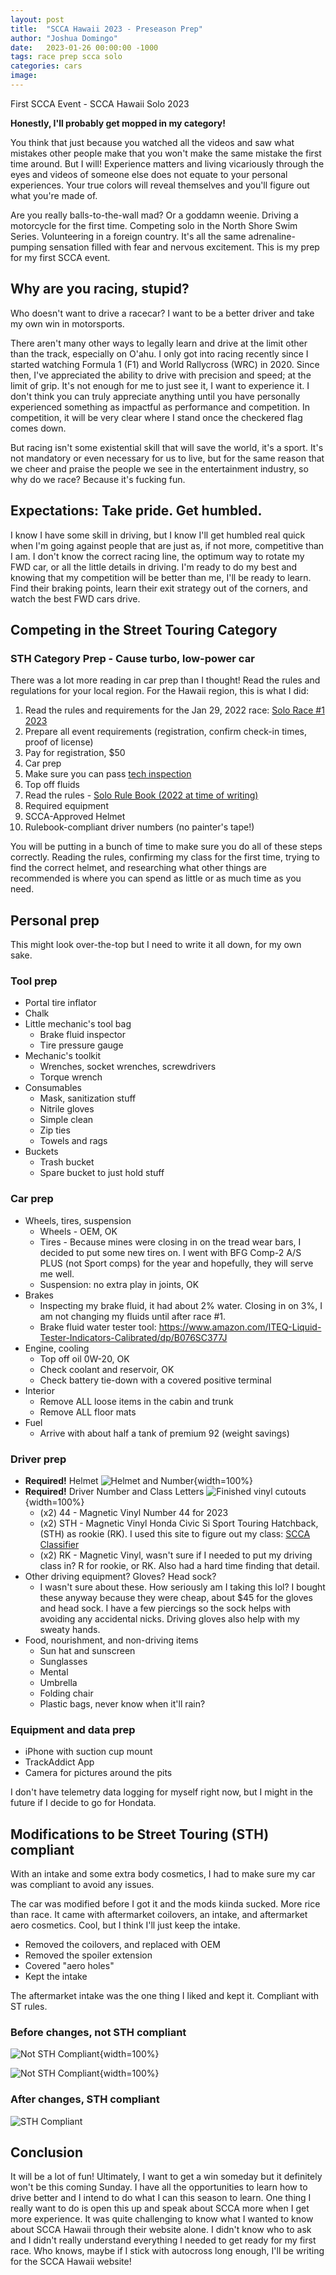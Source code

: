 ```yaml
---
layout: post
title:  "SCCA Hawaii 2023 - Preseason Prep"
author: "Joshua Domingo"
date:   2023-01-26 00:00:00 -1000
tags: race prep scca solo  
categories: cars
image: 
---
```


First SCCA Event - SCCA Hawaii Solo 2023

**Honestly, I'll probably get mopped in my category!**

You think that just because you watched all the videos and saw what mistakes other people make that you won't make the same mistake the first time around. But I will! Experience matters and living vicariously through the eyes and videos of someone else does not equate to your personal experiences. Your true colors will reveal themselves and you'll figure out what you're made of. 

Are you really balls-to-the-wall mad? Or a goddamn weenie. Driving a motorcycle for the first time. Competing solo in the North Shore Swim Series. Volunteering in a foreign country. It's all the same adrenaline-pumping sensation filled with fear and nervous excitement. This is my prep for my first SCCA event.

## Why are you racing, stupid?

Who doesn't want to drive a racecar? I want to be a better driver and take my own win in motorsports.

There aren't many other ways to legally learn and drive at the limit other than the track, especially on O'ahu. I only got into racing recently since I started watching Formula 1 (F1) and World Rallycross (WRC) in 2020. Since then, I've appreciated the ability to drive with precision and speed; at the limit of grip. It's not enough for me to just see it, I want to experience it. I don't think you can truly appreciate anything until you have personally experienced something as impactful as performance and competition. In competition, it will be very clear where I stand once the checkered flag comes down.

But racing isn't some existential skill that will save the world, it's a sport. It's not mandatory or even necessary for us to live, but for the same reason that we cheer and praise the people we see in the entertainment industry, so why do we race? Because it's fucking fun.
 

## Expectations: Take pride. Get humbled.

I know I have some skill in driving, but I know I'll get humbled real quick when I'm going against people that are just as, if not more, competitive than I am. I don't know the correct racing line, the optimum way to rotate my FWD car, or all the little details in driving. I'm ready to do my best and knowing that my competition will be better than me, I'll be ready to learn. Find their braking points, learn their exit strategy out of the corners, and watch the best FWD cars drive.

## Competing in the Street Touring Category

### STH Category Prep - Cause turbo, low-power car 

There was a lot more reading in car prep than I thought! Read the rules and regulations for your local region. For the Hawaii region, this is what I did:

1. Read the rules and requirements for the Jan 29, 2022 race: [Solo Race #1 2023](https://www.motorsportreg.com/events/scca-hawaii-solo-race-1-01-29-2023-aloha-stadium-lower-halawa-lot-795398)
2. Prepare all event requirements (registration, confirm check-in times, proof of license)
3. Pay for registration, $50 
4. Car prep
  1. Make sure you can pass [tech inspection](https://dl.motorsportreg.com/bffc18f6-c10f-4697-a957-48bb4351c4b1/)
  2. Top off fluids
  3. Read the rules - [Solo Rule Book (2022 at time of writing)](https://cdn.connectsites.net/user_files/scca/downloads/000/060/877/2022_Solo_Rule_Bookv8.pdf?1661354272)
5. Required equipment
  1. SCCA-Approved Helmet
  2. Rulebook-compliant driver numbers (no painter's tape!)

You will be putting in a bunch of time to make sure you do all of these steps correctly. Reading the rules, confirming my class for the first time, trying to find the correct helmet, and researching what other things are recommended is where you can spend as little or as much time as you need.

## Personal prep

This might look over-the-top but I need to write it all down, for my own sake.

### Tool prep

- Portal tire inflator
- Chalk 
- Little mechanic's tool bag
  - Brake fluid inspector
  - Tire pressure gauge
- Mechanic's toolkit
  - Wrenches, socket wrenches, screwdrivers
  - Torque wrench
- Consumables
  - Mask, sanitization stuff
  - Nitrile gloves
  - Simple clean
  - Zip ties
  - Towels and rags
- Buckets
  - Trash bucket
  - Spare bucket to just hold stuff

### Car prep

- Wheels, tires, suspension
  - Wheels - OEM, OK
  - Tires - Because mines were closing in on the tread wear bars, I decided to put some new tires on. I went with BFG Comp-2 A/S PLUS (not Sport comps) for the year and hopefully, they will serve me well. 
  - Suspension: no extra play in joints, OK
- Brakes
  - Inspecting my brake fluid, it had about 2% water. Closing in on 3%, I am not changing my fluids until after race #1.
  - Brake fluid water tester tool: https://www.amazon.com/ITEQ-Liquid-Tester-Indicators-Calibrated/dp/B076SC377J  
- Engine, cooling
  - Top off oil 0W-20, OK
  - Check coolant and reservoir, OK
  - Check battery tie-down with a covered positive terminal
- Interior
  - Remove ALL loose items in the cabin and trunk
  - Remove ALL floor mats 
- Fuel
  - Arrive with about half a tank of premium 92 (weight savings)

### Driver prep

- **Required!** Helmet
![Helmet and Number](https://www.sudoyashi.com/assets/img/scca/helmet2023.jpg){width=100%}
- **Required!** Driver Number and Class Letters
![Finished vinyl cutouts](https://www.sudoyashi.com/assets/img/scca/finishedvinyldecals.jpg){width=100%}
  - (x2) 44 - Magnetic Vinyl Number 44 for 2023
  - (x2) STH - Magnetic Vinyl Honda Civic Si Sport Touring Hatchback, (STH) as rookie (RK). I used this site to figure out my class: [SCCA Classifier](https://www.scca-classifier.com/)
  - (x2) RK - Magnetic Vinyl, wasn't sure if I needed to put my driving class in? R for rookie, or RK. Also had a hard time finding that detail.
- Other driving equipment? Gloves? Head sock?
  - I wasn't sure about these. How seriously am I taking this lol? I bought these anyway because they were cheap, about $45 for the gloves and head sock. I have a few piercings so the sock helps with avoiding any accidental nicks. Driving gloves also help with my sweaty hands.
- Food, nourishment, and non-driving items
  - Sun hat and sunscreen
  - Sunglasses
  - Mental
  - Umbrella
  - Folding chair
  - Plastic bags, never know when it'll rain?

### Equipment and data prep

- iPhone with suction cup mount
- TrackAddict App
- Camera for pictures around the pits

I don't have telemetry data logging for myself right now, but I might in the future if I decide to go for Hondata.


## Modifications to be Street Touring (STH) compliant

With an intake and some extra body cosmetics, I had to make sure my car was compliant to avoid any issues.

The car was modified before I got it and the mods kiinda sucked. More rice than race. It came with aftermarket coilovers, an intake, and aftermarket aero cosmetics. Cool, but I think I'll just keep the intake. 
- Removed the coilovers, and replaced with OEM
- Removed the spoiler extension
- Covered "aero holes"
- Kept the intake

The aftermarket intake was the one thing I liked and kept it. Compliant with ST rules.

### Before changes, not STH compliant

![Not STH Compliant](https://www.sudoyashi.com/assets/img/civic/civic-sth-noncompliant-front.JPG){width=100%}

![Not STH Compliant](https://www.sudoyashi.com/assets/img/civic/civic-sth-noncompliant-rear.JPG){width=100%}

### After changes, STH compliant

![STH Compliant]()

## Conclusion

It will be a lot of fun! Ultimately, I want to get a win someday but it definitely won't be this coming Sunday. I have all the opportunities to learn how to drive better and I intend to do what I can this season to learn. One thing I really want to do is open this up and speak about SCCA more when I get more experience. It was quite challenging to know what I wanted to know about SCCA Hawaii through their website alone. I didn't know who to ask and I didn't really understand everything I needed to get ready for my first race. Who knows, maybe if I stick with autocross long enough, I'll be writing for the SCCA Hawaii website!